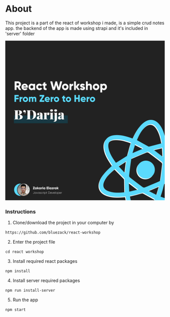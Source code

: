 # About
This project is a part of the react of workshop i made, is a simple crud notes app.
the backend of the app is made using strapi and it's included in 'server' folder

![react workshop](https://github.com/bluezack/react-workshop/blob/master/react-workshop.jpg)


### Instructions

1. Clone/download the project in your computer by
```
https://github.com/bluezack/react-workshop
```

2. Enter the project file
```
cd react workshop
```

3. Install required react packages
```
npm install
```

4. Install server required packages
```
npm run install-server
```

5. Run the app
```
npm start
```

